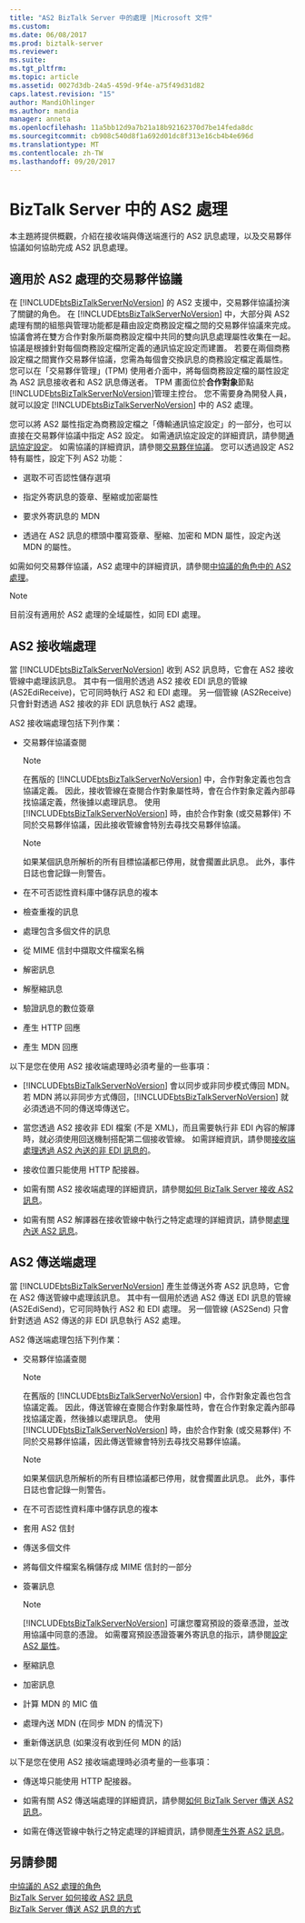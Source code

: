 ```yaml
---
title: "AS2 BizTalk Server 中的處理 |Microsoft 文件"
ms.custom: 
ms.date: 06/08/2017
ms.prod: biztalk-server
ms.reviewer: 
ms.suite: 
ms.tgt_pltfrm: 
ms.topic: article
ms.assetid: 0027d3db-24a5-459d-9f4e-a75f49d31d82
caps.latest.revision: "15"
author: MandiOhlinger
ms.author: mandia
manager: anneta
ms.openlocfilehash: 11a5bb12d9a7b21a18b92162370d7be14feda8dc
ms.sourcegitcommit: cb908c540d8f1a692d01dc8f313e16cb4b4e696d
ms.translationtype: MT
ms.contentlocale: zh-TW
ms.lasthandoff: 09/20/2017
---
```

# <a name="as2-processing-in-biztalk-server"></a>BizTalk Server 中的 AS2 處理
本主題將提供概觀，介紹在接收端與傳送端進行的 AS2 訊息處理，以及交易夥伴協議如何協助完成 AS2 訊息處理。  
  
## <a name="trading-partner-agreements-for-as2-processing"></a>適用於 AS2 處理的交易夥伴協議  
 在 [!INCLUDE[btsBizTalkServerNoVersion](../includes/btsbiztalkservernoversion-md.md)] 的 AS2 支援中，交易夥伴協議扮演了關鍵的角色。 在 [!INCLUDE[btsBizTalkServerNoVersion](../includes/btsbiztalkservernoversion-md.md)] 中，大部分與 AS2 處理有關的組態與管理功能都是藉由設定商務設定檔之間的交易夥伴協議來完成。 協議會將在雙方合作對象所屬商務設定檔中共同的雙向訊息處理屬性收集在一起。 協議是根據針對每個商務設定檔所定義的通訊協定設定而建置。 若要在兩個商務設定檔之間實作交易夥伴協議，您需為每個會交換訊息的商務設定檔定義屬性。 您可以在「交易夥伴管理」(TPM) 使用者介面中，將每個商務設定檔的屬性設定為 AS2 訊息接收者和 AS2 訊息傳送者。 TPM 畫面位於**合作對象**節點[!INCLUDE[btsBizTalkServerNoVersion](../includes/btsbiztalkservernoversion-md.md)]管理主控台。 您不需要身為開發人員，就可以設定 [!INCLUDE[btsBizTalkServerNoVersion](../includes/btsbiztalkservernoversion-md.md)] 中的 AS2 處理。  
  
 您可以將 AS2 屬性指定為商務設定檔之「傳輸通訊協定設定」的一部分，也可以直接在交易夥伴協議中指定 AS2 設定。 如需通訊協定設定的詳細資訊，請參閱[通訊協定設定](../core/protocol-settings.md)。 如需協議的詳細資訊，請參閱[交易夥伴協議](../core/trading-partner-agreement.md)。  您可以透過設定 AS2 特有屬性，設定下列 AS2 功能：  
  
-   選取不可否認性儲存選項  
  
-   指定外寄訊息的簽章、壓縮或加密屬性  
  
-   要求外寄訊息的 MDN  
  
-   透過在 AS2 訊息的標頭中覆寫簽章、壓縮、加密和 MDN 屬性，設定內送 MDN 的屬性。  
  
 如需如何交易夥伴協議，AS2 處理中的詳細資訊，請參閱[中協議的角色中的 AS2 處理](../core/the-role-of-agreements-in-as2-processing.md)。  
  
> [!NOTE]
>  目前沒有適用於 AS2 處理的全域屬性，如同 EDI 處理。  
  
## <a name="as2-receive-side-processing"></a>AS2 接收端處理  
 當 [!INCLUDE[btsBizTalkServerNoVersion](../includes/btsbiztalkservernoversion-md.md)] 收到 AS2 訊息時，它會在 AS2 接收管線中處理該訊息。 其中有一個用於透過 AS2 接收 EDI 訊息的管線 (AS2EdiReceive)，它可同時執行 AS2 和 EDI 處理。 另一個管線 (AS2Receive) 只會針對透過 AS2 接收的非 EDI 訊息執行 AS2 處理。  
  
 AS2 接收端處理包括下列作業：  
  
-   交易夥伴協議查閱  
  
    > [!NOTE]
    >  在舊版的 [!INCLUDE[btsBizTalkServerNoVersion](../includes/btsbiztalkservernoversion-md.md)] 中，合作對象定義也包含協議定義。 因此，接收管線在查閱合作對象屬性時，會在合作對象定義內部尋找協議定義，然後據以處理訊息。 使用 [!INCLUDE[btsBizTalkServerNoVersion](../includes/btsbiztalkservernoversion-md.md)] 時，由於合作對象 (或交易夥伴) 不同於交易夥伴協議，因此接收管線會特別去尋找交易夥伴協議。  
  
    > [!NOTE]
    >  如果某個訊息所解析的所有目標協議都已停用，就會擱置此訊息。  此外，事件日誌也會記錄一則警告。  
  
-   在不可否認性資料庫中儲存訊息的複本  
  
-   檢查重複的訊息  
  
-   處理包含多個文件的訊息  
  
-   從 MIME 信封中擷取文件檔案名稱  
  
-   解密訊息  
  
-   解壓縮訊息  
  
-   驗證訊息的數位簽章  
  
-   產生 HTTP 回應  
  
-   產生 MDN 回應  
  
 以下是您在使用 AS2 接收端處理時必須考量的一些事項：  
  
-   [!INCLUDE[btsBizTalkServerNoVersion](../includes/btsbiztalkservernoversion-md.md)] 會以同步或非同步模式傳回 MDN。 若 MDN 將以非同步方式傳回，[!INCLUDE[btsBizTalkServerNoVersion](../includes/btsbiztalkservernoversion-md.md)] 就必須透過不同的傳送埠傳送它。  
  
-   當您透過 AS2 接收非 EDI 檔案 (不是 XML)，而且需要執行非 EDI 內容的解譯時，就必須使用回送機制搭配第二個接收管線。 如需詳細資訊，請參閱[接收端處理透過 AS2 內送的非 EDI 訊息的](../core/receive-side-processing-of-an-incoming-non-edi-message-over-as2.md)。  
  
-   接收位置只能使用 HTTP 配接器。  
  
-   如需有關 AS2 接收端處理的詳細資訊，請參閱[如何 BizTalk Server 接收 AS2 訊息](../core/how-biztalk-server-receives-as2-messages.md)。  
  
-   如需有關 AS2 解譯器在接收管線中執行之特定處理的詳細資訊，請參閱[處理內送 AS2 訊息](../core/processing-an-incoming-as2-message.md)。  
  
## <a name="as2-send-side-processing"></a>AS2 傳送端處理  
 當 [!INCLUDE[btsBizTalkServerNoVersion](../includes/btsbiztalkservernoversion-md.md)] 產生並傳送外寄 AS2 訊息時，它會在 AS2 傳送管線中處理該訊息。 其中有一個用於透過 AS2 傳送 EDI 訊息的管線 (AS2EdiSend)，它可同時執行 AS2 和 EDI 處理。 另一個管線 (AS2Send) 只會針對透過 AS2 傳送的非 EDI 訊息執行 AS2 處理。  
  
 AS2 傳送端處理包括下列作業：  
  
-   交易夥伴協議查閱  
  
    > [!NOTE]
    >  在舊版的 [!INCLUDE[btsBizTalkServerNoVersion](../includes/btsbiztalkservernoversion-md.md)] 中，合作對象定義也包含協議定義。 因此，傳送管線在查閱合作對象屬性時，會在合作對象定義內部尋找協議定義，然後據以處理訊息。 使用 [!INCLUDE[btsBizTalkServerNoVersion](../includes/btsbiztalkservernoversion-md.md)] 時，由於合作對象 (或交易夥伴) 不同於交易夥伴協議，因此傳送管線會特別去尋找交易夥伴協議。  
  
    > [!NOTE]
    >  如果某個訊息所解析的所有目標協議都已停用，就會擱置此訊息。  此外，事件日誌也會記錄一則警告。  
  
-   在不可否認性資料庫中儲存訊息的複本  
  
-   套用 AS2 信封  
  
-   傳送多個文件  
  
-   將每個文件檔案名稱儲存成 MIME 信封的一部分  
  
-   簽署訊息  
  
    > [!NOTE]
    >  [!INCLUDE[btsBizTalkServerNoVersion](../includes/btsbiztalkservernoversion-md.md)] 可讓您覆寫預設的簽章憑證，並改用協議中同意的憑證。 如需覆寫預設憑證簽署外寄訊息的指示，請參閱[設定 AS2 屬性](../core/configuring-as2-properties.md)。  
  
-   壓縮訊息  
  
-   加密訊息  
  
-   計算 MDN 的 MIC 值  
  
-   處理內送 MDN (在同步 MDN 的情況下)  
  
-   重新傳送訊息 (如果沒有收到任何 MDN 的話)  
  
 以下是您在使用 AS2 接收端處理時必須考量的一些事項：  
  
-   傳送埠只能使用 HTTP 配接器。  
  
-   如需有關 AS2 傳送端處理的詳細資訊，請參閱[如何 BizTalk Server 傳送 AS2 訊息](../core/how-biztalk-server-sends-as2-messages.md)。  
  
-   如需在傳送管線中執行之特定處理的詳細資訊，請參閱[產生外寄 AS2 訊息](../core/generating-an-outgoing-as2-message.md)。  
  
## <a name="see-also"></a>另請參閱  
 [中協議的 AS2 處理的角色](../core/the-role-of-agreements-in-as2-processing.md)   
 [BizTalk Server 如何接收 AS2 訊息](../core/how-biztalk-server-receives-as2-messages.md)   
 [BizTalk Server 傳送 AS2 訊息的方式](../core/how-biztalk-server-sends-as2-messages.md)